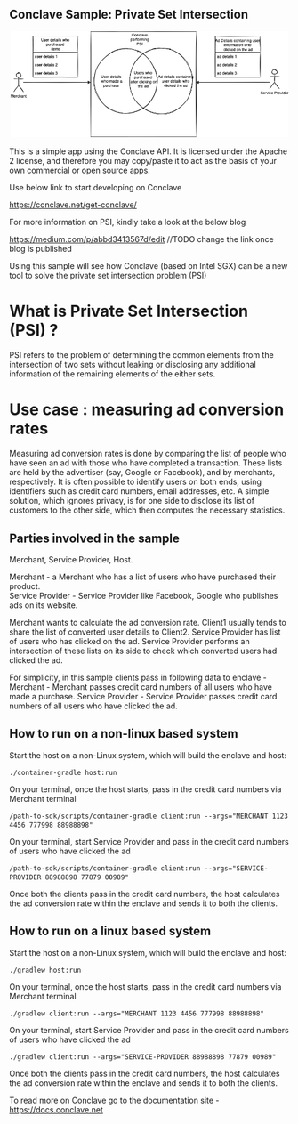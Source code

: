 ## Conclave Sample: Private Set Intersection

<p align="center">
  <img src="./psi.png" alt="Corda" width="500">
</p>


This is a simple app using the Conclave API. It is licensed under the Apache 2 license, and therefore you may 
copy/paste it to act as the basis of your own commercial or open source apps.

Use below link to start developing on Conclave

https://conclave.net/get-conclave/


For more information on PSI, kindly take a look at the below blog

https://medium.com/p/abbd3413567d/edit //TODO change the link once blog is published

Using this sample will see how Conclave (based on Intel SGX) can be a new tool to solve the private set intersection problem (PSI)
        
# What is Private Set Intersection (PSI) ?

PSI refers to the problem of determining the common elements from the intersection of two sets without leaking or disclosing any 
additional information of the remaining elements of the either sets.

# Use case : measuring ad conversion rates

Measuring ad conversion rates is done by comparing the list of people who have seen an ad with those who have completed a transaction. 
These lists are held by the advertiser (say, Google or Facebook), and by merchants, respectively. 
It is often possible to identify users on both ends, using identifiers such as credit card numbers, email addresses, etc. 
A simple solution, which ignores privacy, is for one side to disclose its list of customers to the other side, which then computes the necessary statistics. 

## Parties involved in the sample
Merchant, Service Provider, Host.

Merchant - a Merchant who has a list of users who have purchased their product.  
Service Provider - Service Provider like Facebook, Google who publishes ads on its website.

Merchant wants to calculate the ad conversion rate. Client1 usually tends to share the list of converted user details to Client2.
Service Provider has list of users who has clicked on the ad. Service Provider performs an intersection of these lists on its side to check which 
converted users had clicked the ad.

For simplicity, in this sample clients pass in following data to enclave - 
Merchant - Merchant passes credit card numbers of all users who have made a purchase.
Service Provider - Service Provider passes credit card numbers of all users who have clicked the ad.

## How to run on a non-linux based system

Start the host on a non-Linux system, which will build the enclave and host:

    ./container-gradle host:run

On your terminal, once the host starts, pass in the credit card numbers via Merchant terminal

    /path-to-sdk/scripts/container-gradle client:run --args="MERCHANT 1123 4456 777998 88988898"

On your terminal, start Service Provider and pass in the credit card numbers of users who have clicked the ad

    /path-to-sdk/scripts/container-gradle client:run --args="SERVICE-PROVIDER 88988898 77879 00989"

Once both the clients pass in the credit card numbers, the host calculates the ad conversion rate within the enclave and sends it to both the clients.

## How to run on a linux based system

Start the host on a non-Linux system, which will build the enclave and host:

    ./gradlew host:run

On your terminal, once the host starts, pass in the credit card numbers via Merchant terminal

    ./gradlew client:run --args="MERCHANT 1123 4456 777998 88988898"

On your terminal, start Service Provider and pass in the credit card numbers of users who have clicked the ad

    ./gradlew client:run --args="SERVICE-PROVIDER 88988898 77879 00989"

Once both the clients pass in the credit card numbers, the host calculates the ad conversion rate within the enclave and sends it to both the clients.

To read more on Conclave go to the documentation site - https://docs.conclave.net